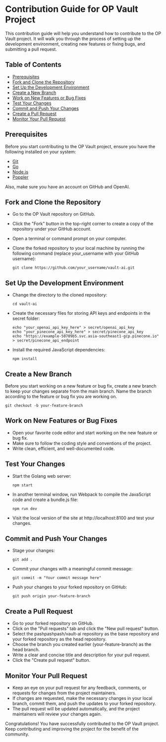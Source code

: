 # **Contribution Guide for OP Vault Project**

This contribution guide will help you understand how to contribute to the OP Vault project. It will walk you through the process of setting up the development environment, creating new features or fixing bugs, and submitting a pull request.

## **Table of Contents**

- [Prerequisites](#prerequisites)
- [Fork and Clone the Repository](#fork-and-clone-the-repository)
- [Set Up the Development Environment](#set-up-the-development-environment)
- [Create a New Branch](#create-a-new-branch)
- [Work on New Features or Bug Fixes](#work-on-new-features-or-bug-fixes)
- [Test Your Changes](#test-your-changes)
- [Commit and Push Your Changes](#commit-and-push-your-changes)
- [Create a Pull Request](#create-a-new-branch)
- [Monitor Your Pull Request](#monitor-your-pull-request)

## **Prerequisites**

Before you start contributing to the OP Vault project, ensure you have the following installed on your system:

- [Git](https://git-scm.com/downloads)
- [Go](https://go.dev/dl/)
- [Node.js](https://nodejs.org/en/download)
- [Poppler](https://poppler.freedesktop.org/)

Also, make sure you have an account on GitHub and OpenAI.

## **Fork and Clone the Repository**

- Go to the OP Vault repository on GitHub.
- Click the "Fork" button in the top-right corner to create a copy of the repository under your GitHub account.
- Open a terminal or command prompt on your computer.
- Clone the forked repository to your local machine by running the following command (replace your_username with your GitHub username):

      git clone https://github.com/your_username/vault-ai.git

## **Set Up the Development Environment**

- Change the directory to the cloned repository:

      cd vault-ai

- Create the necessary files for storing API keys and endpoints in the secret folder:

      echo "your_openai_api_key_here" > secret/openai_api_key
      echo "your_pinecone_api_key_here" > secret/pinecone_api_key
      echo "https://example-50709b5.svc.asia-southeast1-gcp.pinecone.io" > secret/pinecone_api_endpoint

- Install the required JavaScript dependencies:

      npm install

## **Create a New Branch**

Before you start working on a new feature or bug fix, create a new branch to keep your changes separate from the main branch. Name the branch according to the feature or bug fix you are working on.

    git checkout -b your-feature-branch

## **Work on New Features or Bug Fixes**

- Open your favorite code editor and start working on the new feature or bug fix.
- Make sure to follow the coding style and conventions of the project.
- Write clean, efficient, and well-documented code.

## **Test Your Changes**

- Start the Golang web server:

      npm start

- In another terminal window, run Webpack to compile the JavaScript code and create a bundle.js file:

      npm run dev

- Visit the local version of the site at http://localhost:8100 and test your changes.

## **Commit and Push Your Changes**

- Stage your changes:

      git add .

- Commit your changes with a meaningful commit message:

      git commit -m "Your commit message here"

- Push your changes to your forked repository on GitHub:

      git push origin your-feature-branch

## **Create a Pull Request**

- Go to your forked repository on GitHub.
- Click on the "Pull requests" tab and click the "New pull request" button.
- Select the pashpashpash/vault-ai repository as the base repository and your forked repository as the head repository.
- Choose the branch you created earlier (your-feature-branch) as the head branch.
- Write a clear and concise title and description for your pull request.
- Click the "Create pull request" button.

## **Monitor Your Pull Request**

- Keep an eye on your pull request for any feedback, comments, or requests for changes from the project maintainers.
- If changes are requested, make the necessary changes in your local branch, commit them, and push the updates to your forked repository.
- The pull request will be updated automatically, and the project maintainers will review your changes again.

Congratulations! You have successfully contributed to the OP Vault project. Keep contributing and improving the project for the benefit of the community.